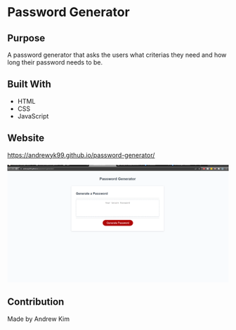 # Password Generator

## Purpose
A password generator that asks the users what criterias they need and how long their password needs to be.

## Built With
* HTML
* CSS
* JavaScript

## Website
https://andrewyk99.github.io/password-generator/

![screenshot of website](./assets/images/Screenshot-of-password-generator.png?raw=true "Screenshot")

## Contribution
Made by Andrew Kim
